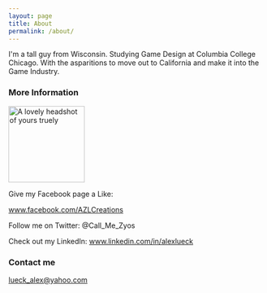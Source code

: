 ```yaml
---
layout: page
title: About
permalink: /about/
---
```


I'm a tall guy from Wisconsin. Studying Game Design at Columbia College Chicago. With the asparitions to move out to California and make it into the Game Industry.

### More Information

<img src="http://iam.colum.edu/students/alex.lueck/Glasses.jpg" alt="A lovely headshot of yours truely" style="width:150px;height:150px;position:right">

Give my Facebook page a Like:

www.facebook.com/AZLCreations

Follow me on Twitter:
@Call_Me_Zyos

Check out my LinkedIn:
www.linkedin.com/in/alexlueck

### Contact me

[lueck_alex@yahoo.com](mailto:email@domain.com)
